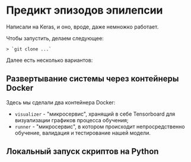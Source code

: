 # Предикт эпизодов эпилепсии

Написали на Keras, и оно, вроде, даже немножко работает.

Чтобы запустить, делаем следующее:

    > `git clone ...`

Далее есть несколько вариантов:

## Развертывание системы через контейнеры Docker

Здесь мы сделали два контейнера Docker:

- `visualizer` - "микросервис", хранящий в себе Tensorboard для визуализации графиков процесса обучения;
- `runner` - "микросервис", в котором происходит непросредственно обучение, валидация и тестирование нашей модели.

## Локальный запуск скриптов на Python
